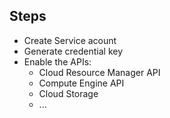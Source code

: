 ## Steps

- Create Service acount
- Generate credential key
- Enable the APIs:
    - Cloud Resource Manager API
    - Compute Engine API
    - Cloud Storage
    - ...
    